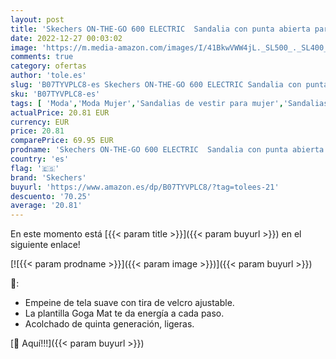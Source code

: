 ```yaml
---
layout: post
title: 'Skechers ON-THE-GO 600 ELECTRIC  Sandalia con punta abierta para Mujer  Nat/Multi Textile  36 EU'
date: 2022-12-27 00:03:02
image: 'https://m.media-amazon.com/images/I/41BkwVWW4jL._SL500_._SL400_.jpg'
comments: true
category: ofertas
author: 'tole.es'
slug: 'B07TYVPLC8-es Skechers ON-THE-GO 600 ELECTRIC Sandalia con punta abierta...'
sku: 'B07TYVPLC8-es'
tags: [ 'Moda','Moda Mujer','Sandalias de vestir para mujer','Sandalias y palas de mujer','Zapatos para mujer','sandalia','skechers','🇪🇸', ]
actualPrice: 20.81 EUR
currency: EUR
price: 20.81
comparePrice: 69.95 EUR
prodname: 'Skechers ON-THE-GO 600 ELECTRIC  Sandalia con punta abierta para Mujer  Nat/Multi Textile  36 EU'
country: 'es'
flag: '🇪🇸'
brand: 'Skechers'
buyurl: 'https://www.amazon.es/dp/B07TYVPLC8/?tag=tolees-21'
descuento: '70.25'
average: '20.81'
---
```


En este momento está [{{< param title >}}]({{< param buyurl >}}) en el siguiente enlace!

[![{{< param prodname >}}]({{< param image >}})]({{< param buyurl >}})

🔎:

- Empeine de tela suave con tira de velcro ajustable.
- La plantilla Goga Mat te da energía a cada paso.
- Acolchado de quinta generación, ligeras.

[🛒 Aquí!!!]({{< param buyurl >}})
